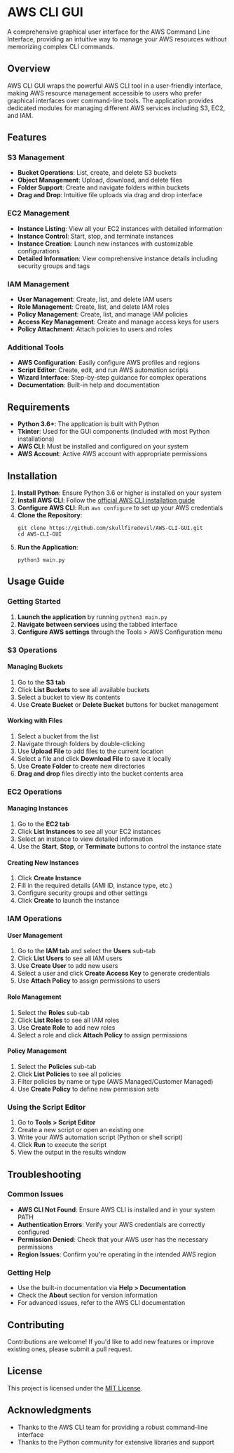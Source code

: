 # AWS CLI GUI

A comprehensive graphical user interface for the AWS Command Line Interface, providing an intuitive way to manage your AWS resources without memorizing complex CLI commands.

## Overview

AWS CLI GUI wraps the powerful AWS CLI tool in a user-friendly interface, making AWS resource management accessible to users who prefer graphical interfaces over command-line tools. The application provides dedicated modules for managing different AWS services including S3, EC2, and IAM.

## Features

### S3 Management
- **Bucket Operations**: List, create, and delete S3 buckets
- **Object Management**: Upload, download, and delete files
- **Folder Support**: Create and navigate folders within buckets
- **Drag and Drop**: Intuitive file uploads via drag and drop interface

### EC2 Management
- **Instance Listing**: View all your EC2 instances with detailed information
- **Instance Control**: Start, stop, and terminate instances
- **Instance Creation**: Launch new instances with customizable configurations
- **Detailed Information**: View comprehensive instance details including security groups and tags

### IAM Management
- **User Management**: Create, list, and delete IAM users
- **Role Management**: Create, list, and delete IAM roles
- **Policy Management**: Create, list, and manage IAM policies
- **Access Key Management**: Create and manage access keys for users
- **Policy Attachment**: Attach policies to users and roles

### Additional Tools
- **AWS Configuration**: Easily configure AWS profiles and regions
- **Script Editor**: Create, edit, and run AWS automation scripts
- **Wizard Interface**: Step-by-step guidance for complex operations
- **Documentation**: Built-in help and documentation

## Requirements

- **Python 3.6+**: The application is built with Python
- **Tkinter**: Used for the GUI components (included with most Python installations)
- **AWS CLI**: Must be installed and configured on your system
- **AWS Account**: Active AWS account with appropriate permissions

## Installation

1. **Install Python**: Ensure Python 3.6 or higher is installed on your system
2. **Install AWS CLI**: Follow the [official AWS CLI installation guide](https://docs.aws.amazon.com/cli/latest/userguide/getting-started-install.html)
3. **Configure AWS CLI**: Run `aws configure` to set up your AWS credentials
4. **Clone the Repository**:
   ```
   git clone https://github.com/skullfiredevil/AWS-CLI-GUI.git
   cd AWS-CLI-GUI
   ```
5. **Run the Application**:
   ```
   python3 main.py
   ```

## Usage Guide

### Getting Started

1. **Launch the application** by running `python3 main.py`
2. **Navigate between services** using the tabbed interface
3. **Configure AWS settings** through the Tools > AWS Configuration menu

### S3 Operations

#### Managing Buckets
1. Go to the **S3 tab**
2. Click **List Buckets** to see all available buckets
3. Select a bucket to view its contents
4. Use **Create Bucket** or **Delete Bucket** buttons for bucket management

#### Working with Files
1. Select a bucket from the list
2. Navigate through folders by double-clicking
3. Use **Upload File** to add files to the current location
4. Select a file and click **Download File** to save it locally
5. Use **Create Folder** to create new directories
6. **Drag and drop** files directly into the bucket contents area

### EC2 Operations

#### Managing Instances
1. Go to the **EC2 tab**
2. Click **List Instances** to see all your EC2 instances
3. Select an instance to view detailed information
4. Use the **Start**, **Stop**, or **Terminate** buttons to control the instance state

#### Creating New Instances
1. Click **Create Instance**
2. Fill in the required details (AMI ID, instance type, etc.)
3. Configure security groups and other settings
4. Click **Create** to launch the instance

### IAM Operations

#### User Management
1. Go to the **IAM tab** and select the **Users** sub-tab
2. Click **List Users** to see all IAM users
3. Use **Create User** to add new users
4. Select a user and click **Create Access Key** to generate credentials
5. Use **Attach Policy** to assign permissions to users

#### Role Management
1. Select the **Roles** sub-tab
2. Click **List Roles** to see all IAM roles
3. Use **Create Role** to add new roles
4. Select a role and click **Attach Policy** to assign permissions

#### Policy Management
1. Select the **Policies** sub-tab
2. Click **List Policies** to see all policies
3. Filter policies by name or type (AWS Managed/Customer Managed)
4. Use **Create Policy** to define new permission sets

### Using the Script Editor

1. Go to **Tools > Script Editor**
2. Create a new script or open an existing one
3. Write your AWS automation script (Python or shell script)
4. Click **Run** to execute the script
5. View the output in the results window

## Troubleshooting

### Common Issues

- **AWS CLI Not Found**: Ensure AWS CLI is installed and in your system PATH
- **Authentication Errors**: Verify your AWS credentials are correctly configured
- **Permission Denied**: Check that your AWS user has the necessary permissions
- **Region Issues**: Confirm you're operating in the intended AWS region

### Getting Help

- Use the built-in documentation via **Help > Documentation**
- Check the **About** section for version information
- For advanced issues, refer to the AWS CLI documentation

## Contributing

Contributions are welcome! If you'd like to add new features or improve existing ones, please submit a pull request.

## License

This project is licensed under the [MIT License](https://opensource.org/licenses/MIT).

## Acknowledgments

- Thanks to the AWS CLI team for providing a robust command-line interface
- Thanks to the Python community for extensive libraries and support

